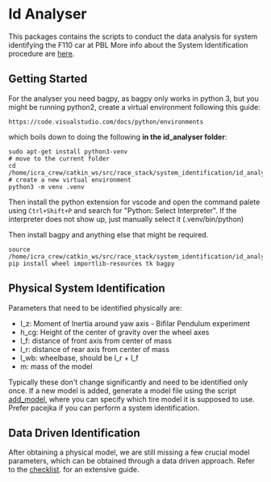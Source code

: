 # Id Analyser 
This packages contains the scripts to conduct the data analysis for system identifying the F110 car at PBL
More info about the System Identification procedure are [here](../../stack_master/checklists/SysID.md).

## Getting Started

For the analyser you need bagpy, as bagpy only works in python 3, but you might be running python2, create a virtual environment following this guide:
```
https://code.visualstudio.com/docs/python/environments
```
which boils down to doing the following <strong>in the id_analyser folder</strong>:
```shell
sudo apt-get install python3-venv
# move to the current folder 
cd /home/icra_crew/catkin_ws/src/race_stack/system_identification/id_analyser/
# create a new virtual environment
python3 -m venv .venv
```
Then install the python extension for vscode and open the command palete using ```Ctrl+Shift+P``` and search for
"Python: Select Interpreter". If the interpreter does not show up, just manually select it (.venv/bin/python)

Then install bagpy and anything else that might be required.

```shell
source /home/icra_crew/catkin_ws/src/race_stack/system_identification/id_analyser/.venv/bin/activate 
pip install wheel importlib-resources tk bagpy 
```

## Physical System Identification

Parameters that need to be identified physically are:
- I_z: Moment of Inertia around yaw axis - Bifilar Pendulum experiment
- h_cg: Height of the center of gravity over the wheel axes
- l_f: distance of front axis from center of mass
- l_r: distance of rear axis from center of mass
- l_wb: wheelbase, should be l_r + l_f
- m: mass of the model

Typically these don't change significantly and need to be identified only once. If a new model is added, generate a model file using the script [add_model](add_model.py), where you can specify which tire model it is supposed to use. Prefer pacejka if you can perform a system identification.

## Data Driven Identification

After obtaining a physical model, we are still missing a few crucial model parameters, which can be obtained through a data driven approach. Refer to the [checklist](../../stack_master/checklists/SysID.md). for an extensive guide.